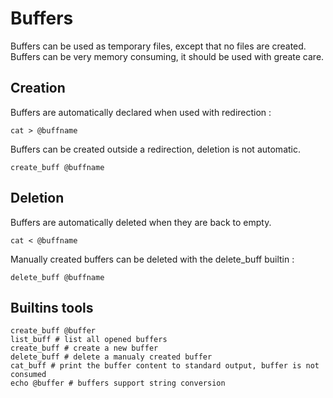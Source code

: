 
# Buffers

Buffers can be used as temporary files, except that no files are created.
Buffers can be very memory consuming, it should be used with greate care.

## Creation

Buffers are automatically declared when used with redirection :

```
cat > @buffname
```

Buffers can be created outside a redirection, deletion is not automatic.

```
create_buff @buffname
```

## Deletion

Buffers are automatically deleted when they are back to empty.

```
cat < @buffname
```

Manually created buffers can be deleted with the delete\_buff builtin :

```
delete_buff @buffname
```

## Builtins tools

```
create_buff @buffer
list_buff # list all opened buffers
create_buff # create a new buffer
delete_buff # delete a manualy created buffer
cat_buff # print the buffer content to standard output, buffer is not consumed
echo @buffer # buffers support string conversion
```

